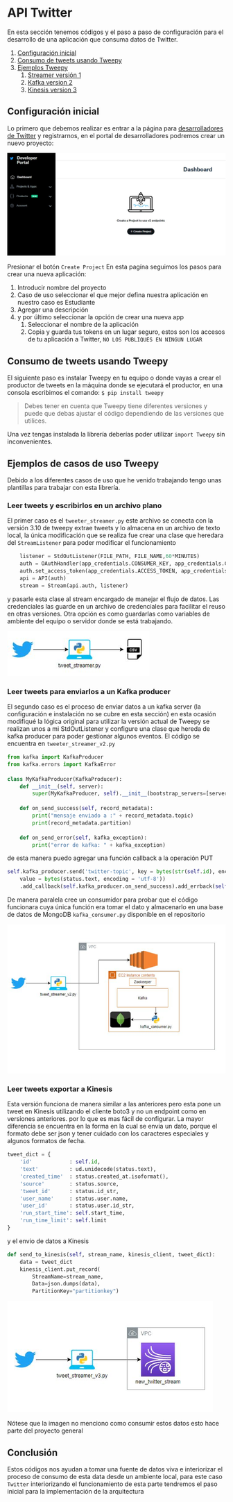 # API Twitter

En esta sección tenemos códigos y el paso a paso de configuración para el desarrollo de una aplicación que consuma datos de Twitter.

1. [Configuración inicial](#initial-config)
2. [Consumo de tweets usando Tweepy](#consuming-tweets)
3. [Ejemplos Tweepy](#examples)
	1. [Streamer versión 1](#tweet_v1)
	2. [Kafka version 2](#tweet_v2)
	3. [Kinesis version 3](#tweet_v3)



## Configuración inicial <a name="initial-config"></a>
Lo primero que debemos realizar es entrar a la página para [desarrolladores de Twitter](https://developer.twitter.com/en) y registrarnos, en el portal de desarrolladores podremos crear un nuevo proyecto:

![developer portal](./Imagenes/index_developers.JPG "Developer Portal Twitter")

Presionar el botón `Create Project`
En esta pagína seguimos los pasos para crear una nueva aplicación:

1. Introducir nombre del proyecto
2. Caso de uso seleccionar el que mejor defina nuestra aplicación en nuestro caso es Estudiante
3. Agregar una descripción 
4. y por último seleccionar la opción de crear una nueva app
	1. Seleccionar el nombre de la aplicación
	2. Copia y guarda tus tokens en un lugar seguro, estos son los accesos de tu aplicación a Twitter, `NO LOS PUBLIQUES EN NINGUN LUGAR`

## Consumo de tweets usando Tweepy <a name="consuming-tweets"></a>

El siguiente paso es instalar Tweepy en tu equipo o donde vayas a crear el productor de tweets en la máquina donde se ejecutará el productor, en una consola escribimos el comando:
`$ pip install tweepy`

> Debes tener en cuenta que Tweepy tiene diferentes versiones y puede que debas ajustar el código dependiendo de las versiones que utilices.

Una vez tengas instalada la librería deberías poder utilizar `import Tweepy` sin inconvenientes.

## Ejemplos de casos de uso Tweepy <a name="examples"></a>
Debido a los diferentes casos de uso que he venido trabajando tengo unas plantillas para trabajar con esta librería.

### Leer tweets y escribirlos en un archivo plano <a name="tweet_v1"></a>
El primer caso es el `tweeter_streamer.py` este archivo se conecta con la versión 3.10 de tweepy extrae tweets y lo almacena en un archivo de texto local, la única modificación que se realiza fue crear una clase que heredara del `StreamListener` para poder modificar el funcionamiento
```Python
	listener = StdOutListener(FILE_PATH, FILE_NAME,60*MINUTES)
	auth = OAuthHandler(app_credentials.CONSUMER_KEY, app_credentials.CONSUMER_SECRET)
	auth.set_access_token(app_credentials.ACCESS_TOKEN, app_credentials.ACCESS_TOKEN_SECRET)
	api = API(auth)
	stream = Stream(api.auth, listener)
```
y pasarle esta clase al stream encargado de manejar el flujo de datos. Las credenciales las guarde en un archivo de credenciales para facilitar el reuso en otras versiones. Otra opción es como guardarlas como variables de ambiente del equipo o servidor donde se está trabajando.

![Consumo tweets](./Imagenes/tweet_streamer.JPG "ejemplo 1")

### Leer tweets para enviarlos a un Kafka producer <a name="tweet_v2"></a>
El segundo caso es el proceso de enviar datos a un kafka server (la configuración e instalación no se cubre en esta sección) en esta ocasión modifiqué la lógica original para utilizar la versión actual de Tweepy se realizan unos a mi StdOutListener y configure una clase que hereda de kafka producer para poder gestionar algunos eventos.
El código se encuentra en `tweeter_streamer_v2.py`
```Python
from kafka import KafkaProducer
from kafka.errors import KafkaError

class MyKafkaProducer(KafkaProducer):
	def __init__(self, server):
		super(MyKafkaProducer, self).__init__(bootstrap_servers=[server])

	def on_send_success(self, record_metadata):
		print("mensaje enviado a :" + record_metadata.topic)
		print(record_metadata.partition)

	def on_send_error(self, kafka_exception):
		print("error de kafka: " + kafka_exception)
```
de esta manera puedo agregar una función callback a la operación PUT
```Python
self.kafka_producer.send('twitter-topic', key = bytes(str(self.id), encoding='latin'), 
	value = bytes(status.text, encoding = 'utf-8'))
	.add_callback(self.kafka_producer.on_send_success).add_errback(self.kafka_producer.on_send_error)
```

De manera paralela cree un consumidor para probar que el código funcionara cuya única función era tomar el dato y almacenarlo en una base de datos de MongoDB `kafka_consumer.py` disponible en el repositorio

![Consumo tweets kafka](./Imagenes/tweet_streamer_v2.JPG "ejemplo 2")

### Leer tweets exportar a Kinesis <a name="tweet_v3"></a>
Esta versión funciona de manera similar a las anteriores pero esta pone un tweet en Kinesis utilizando el cliente boto3 y no un endpoint como en versiones anteriores. por lo que es mas fácil de configurar.
La mayor diferencia se encuentra en la forma en la cual se envia un dato, porque el formato debe ser json y tener cuidado con los caracteres especiales y algunos formatos de fecha.

```Python
tweet_dict = {
	'id'			: self.id,
	'text' 			: ud.unidecode(status.text),
	'created_time'	: status.created_at.isoformat(),
	'source'		: status.source,
	'tweet_id'		: status.id_str,
	'user_name'		: status.user.name,
	'user_id'		: status.user.id_str,
	'run_start_time': self.start_time,
	'run_time_limit': self.limit
}

```
y el envio de datos a Kinesis
```Python
def send_to_kinesis(self, stream_name, kinesis_client, tweet_dict):
	data = tweet_dict
	kinesis_client.put_record(
		StreamName=stream_name,
		Data=json.dumps(data),
		PartitionKey="partitionkey")
```
![Consumo tweets kinesis](./Imagenes/tweet_streamer_v3.JPG "ejemplo 3")

Nótese que la imagen no menciono como consumir estos datos esto hace parte del proyecto general

## Conclusión

Estos códigos nos ayudan a tomar una fuente de datos viva e interiorizar el proceso de consumo de esta data desde un ambiente local, para este caso `Twitter` interiorizando el funcionamiento de esta parte tendremos el paso inicial para la implementación de la arquitectura
